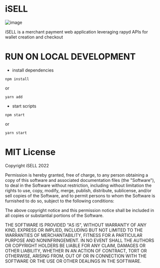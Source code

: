 # iSELL
![image](https://i.postimg.cc/YSwPCwSL/isell-logo.png)

iSELL is a merchant payment web application leveraging rapyd APIs for wallet creation and checkout


# RUN ON LOCAL DEVELOPMENT



- install dependencies 

```
npm install
```

or

```
yarn add
```

- start scripts

```
npm start
```

 or

```
yarn start
```






# MIT License
Copyright iSELL 2022

Permission is hereby granted, free of charge, to any person obtaining a copy of this software and associated documentation files (the "Software"), to deal in the Software without restriction, including without limitation the rights to use, copy, modify, merge, publish, distribute, sublicense, and/or sell copies of the Software, and to permit persons to whom the Software is furnished to do so, subject to the following conditions:

The above copyright notice and this permission notice shall be included in all copies or substantial portions of the Software.

THE SOFTWARE IS PROVIDED "AS IS", WITHOUT WARRANTY OF ANY KIND, EXPRESS OR IMPLIED, INCLUDING BUT NOT LIMITED TO THE WARRANTIES OF MERCHANTABILITY, FITNESS FOR A PARTICULAR PURPOSE AND NONINFRINGEMENT. IN NO EVENT SHALL THE AUTHORS OR COPYRIGHT HOLDERS BE LIABLE FOR ANY CLAIM, DAMAGES OR OTHER LIABILITY, WHETHER IN AN ACTION OF CONTRACT, TORT OR OTHERWISE, ARISING FROM, OUT OF OR IN CONNECTION WITH THE SOFTWARE OR THE USE OR OTHER DEALINGS IN THE SOFTWARE.
